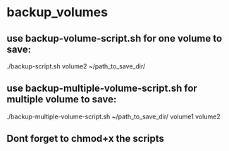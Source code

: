 # backup_volumes

## use backup-volume-script.sh for one volume to save:
./backup-script.sh volume2 ~/path_to_save_dir/

## use backup-multiple-volume-script.sh for multiple volume to save:
./backup-multiple-volume-script.sh ~/path_to_save_dir/ volume1 volume2


## Dont forget to chmod+x the scripts
